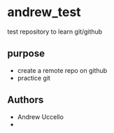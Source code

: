 # andrew_test
test repository to learn git/github

## purpose

- create a remote repo on github
- practice git

## Authors

- Andrew Uccello
- 